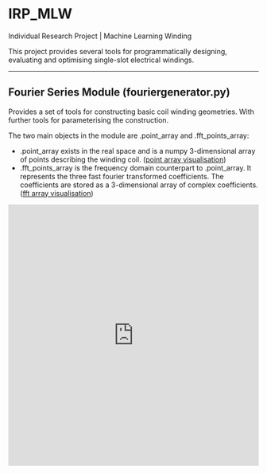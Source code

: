 # IRP_MLW
Individual Research Project | Machine Learning Winding

This project provides several tools for programmatically designing, evaluating and optimising single-slot electrical windings.

---
 ## Fourier Series Module (fouriergenerator.py)

Provides a set of tools for constructing basic coil winding geometries. With further tools for parameterising the construction. 

The two main objects in the module are .point_array and .fft_points_array:
- .point_array exists in the real space and is a numpy 3-dimensional array of points describing the winding coil.
([point array visualisation](https://agrowberry.github.io/IRP_MLW/coil_figure.html))
- .fft_points_array is the frequency domain counterpart to .point_array. It represents the three fast fourier transformed coefficients. The coefficients are stored as a 3-dimensional array of complex coefficients.
([fft array visualisation](https://agrowberry.github.io/IRP_MLW/fft_sample_figure.html))

<iframe id="igraph" scrolling="no" style="border:none;" seamless="seamless" src="https://agrowberry.github.io/IRP_MLW/fft_sample_figure.html" height="525" width="100%"></iframe>